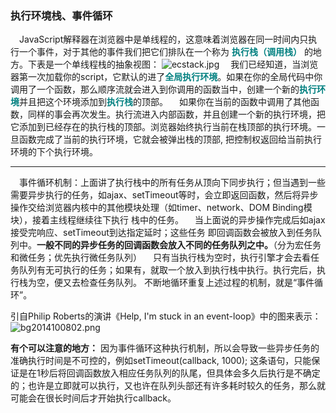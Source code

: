 ### 执行环境栈、事件循环

　JavaScript解释器在浏览器中是单线程的，这意味着浏览器在同一时间内只执行一个事件，对于其他的事件我们把它们排队在一个称为 <strong style="color:#008080;">执行栈（调用栈）</strong>
的地方。下表是一个单线程栈的抽象视图：
![ecstack.jpg](https://i.loli.net/2018/12/26/5c22fb89ae3e8.jpg)
　我们已经知道，当浏览器第一次加载你的script，它默认的进了<strong style="color:#008080;">全局执行环境</strong>。如果在你的全局代码中你调用了一个函数，那么顺序流就会进入到你调用的函数当中，创建一个新的<strong style="color:#008080;">执行环境</strong>并且把这个环境添加到<strong style="color:#008080;">执行栈</strong>的顶部。
　如果你在当前的函数中调用了其他函数，同样的事会再次发生。执行流进入内部函数，并且创建一个新的执行环境，把它添加到已经存在的执行栈的顶部。浏览器始终执行当前在栈顶部的执行环境。一旦函数完成了当前的执行环境，它就会被弹出栈的顶部, 把控制权返回给当前执行环境的下个执行环境。

---

　事件循环机制：上面讲了执行栈中的所有任务从顶向下同步执行；但当遇到一些需要异步执行的任务，如ajax、setTimeout等时，会立即返回函数，然后将异步操作交给浏览器内核中的其他模块处理（如timer、network、DOM Binding模块），接着主线程继续往下执行 栈中的任务。
　当上面说的异步操作完成后如ajax接受完响应、setTimeout到达指定延时；这些任务 即回调函数会被放入到任务队列中。**一般不同的异步任务的回调函数会放入不同的任务队列之中。**（分为宏任务和微任务；优先执行微任务队列）
　只有当执行栈为空时，执行引擎才会去看任务队列有无可执行的任务；如果有，就取一个放入到执行栈中执行。执行完后，执行栈为空，便又去检查任务队列。 不断地循环重复上述过程的机制，就是“事件循环”。

引自Philip Roberts的演讲《Help, I'm stuck in an event-loop》中的图来表示：
![bg2014100802.png](https://i.loli.net/2018/12/26/5c234b38c4d5f.png)

**有个可以注意的地方：** 因为事件循环这种执行机制，所以会导致一些异步任务的准确执行时间是不可控的，例如setTimeout(callback, 1000); 这条语句，只能保证是在1秒后将回调函数放入相应任务队列的队尾，但具体会多久后执行是不确定的；也许是立即就可以执行，又也许在队列头部还有许多耗时较久的任务，那么就可能会在很长时间后才开始执行callback。